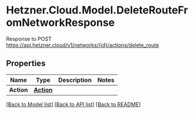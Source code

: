 # Hetzner.Cloud.Model.DeleteRouteFromNetworkResponse
Response to POST https://api.hetzner.cloud/v1/networks/{id}/actions/delete_route

## Properties

Name | Type | Description | Notes
------------ | ------------- | ------------- | -------------
**Action** | [**Action**](Action.md) |  | 

[[Back to Model list]](../../README.md#documentation-for-models) [[Back to API list]](../../README.md#documentation-for-api-endpoints) [[Back to README]](../../README.md)

